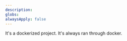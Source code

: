 ```yaml
---
description: 
globs: 
alwaysApply: false
---
```

It's a dockerized project. It's always ran through docker.